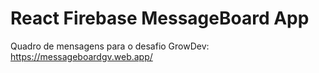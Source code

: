 # React Firebase MessageBoard App

Quadro de mensagens para o desafio GrowDev:
https://messageboardgv.web.app/


